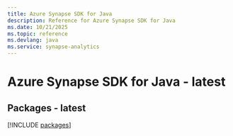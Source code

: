```yaml
---
title: Azure Synapse SDK for Java
description: Reference for Azure Synapse SDK for Java
ms.date: 10/21/2025
ms.topic: reference
ms.devlang: java
ms.service: synapse-analytics
---
```

# Azure Synapse SDK for Java - latest
## Packages - latest
[!INCLUDE [packages](synapse-index.md)]